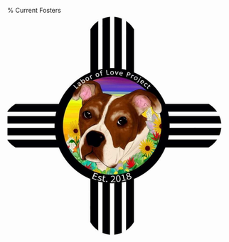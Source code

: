 % Current Fosters
<img src="../pics/logo/logo.jpg" alt="LOLP Logo">

<!-- Point to an image server that will display all current fosters, thus requiring us to leave it alone and only upload the bios/pictures to a different server -->
